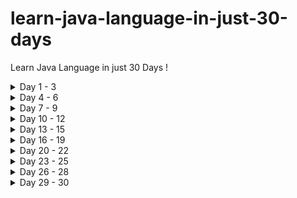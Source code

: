 # learn-java-language-in-just-30-days
Learn Java Language in just 30 Days !

<details>
<summary>Day 1 - 3</summary>

- Language
- Its Application

</details>

<details>
<summary>Day 4 - 6</summary>

YOUR TABLE

</details>

<details>
<summary>Day 7 - 9</summary>

YOUR TABLE

</details>

<details>
<summary>Day 10 - 12</summary>

YOUR TABLE

</details>

<details>
<summary>Day 13 - 15</summary>

YOUR TABLE

</details>

<details>
<summary>Day 16 - 19</summary>

YOUR TABLE

</details>

<details>
<summary>Day 20 - 22</summary>

YOUR TABLE

</details>

<details>
<summary>Day 23 - 25</summary>

YOUR TABLE

</details>

<details>
<summary>Day 26 - 28</summary>

YOUR TABLE

</details>

<details>
<summary>Day 29 - 30</summary>

YOUR TABLE

</details>